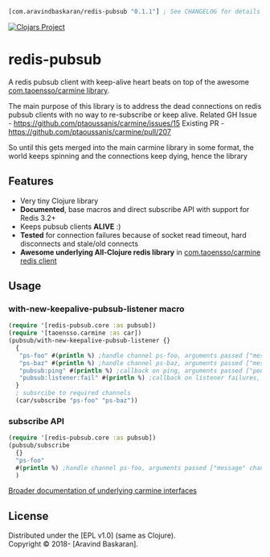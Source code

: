 ```clojure
[com.aravindbaskaran/redis-pubsub "0.1.1"] ; See CHANGELOG for details
```

[![Clojars Project](https://img.shields.io/clojars/v/com.aravindbaskaran/redis-pubsub.svg)](https://clojars.org/com.aravindbaskaran/redis-pubsub)

# redis-pubsub

A redis pubsub client with keep-alive heart beats on top of the awesome <a href="https://github.com/ptaoussanis/carmine" >com.taoensso/carmine library</a>.

The main purpose of this library is to address the dead connections on redis pubsub clients with no way to re-subscribe or keep alive.
Related GH Issue - https://github.com/ptaoussanis/carmine/issues/15
Existing PR - https://github.com/ptaoussanis/carmine/pull/207

So until this gets merged into the main carmine library in some format, the world keeps spinning and the connections keep dying, hence the library

## Features
 * Very tiny Clojure library
 * **Documented**, base macros and direct subscribe API with support for Redis 3.2+
 * Keeps pubsub clients **ALIVE** :)
 * **Tested** for connection failures because of socket read timeout, hard disconnects and stale/old connects
 * **Awesome underlying All-Clojure redis library** in <a href="https://github.com/ptaoussanis/carmine">com.taoensso/carmine redis client</a>


## Usage

### with-new-keepalive-pubsub-listener macro
```clojure
(require '[redis-pubsub.core :as pubsub])
(require '[taoensso.carmine :as car])
(pubsub/with-new-keepalive-pubsub-listener {}
  {
   "ps-foo" #(println %) ;handle channel ps-foo, arguments passed ["message" channel-name message-string]
   "ps-baz" #(println %) ;handle channel ps-baz, arguments passed ["message" channel-name message-string]
   "pubsub:ping" #(println %) ;callback on ping, arguments passed ["pong" "pubsub:ping"]
   "pubsub:listener:fail" #(println %) ;callback on listener failures, arguments passed ["pubsub:error" "pubsub:listener:fail" exception-obj]
  }
  ; subsrcibe to required channels
  (car/subscribe "ps-foo" "ps-baz"))

```
### subscribe API

```clojure
(require '[redis-pubsub.core :as pubsub])
(pubsub/subscribe
  {}
  "ps-foo"
  #(println %) ;handle channel ps-foo, arguments passed ["message" channel-name message-string]
  )

```

<a href="https://github.com/ptaoussanis/carmine#listeners--pubsub">Broader documentation of underlying carmine interfaces</a>

## License

Distributed under the [EPL v1.0] \(same as Clojure).  
Copyright &copy; 2018- [Aravind Baskaran].
